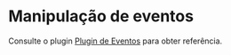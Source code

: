 # Manipulação de eventos

Consulte o plugin [Plugin de Eventos](https://www.workerman.net/plugin/64) para obter referência.
